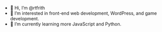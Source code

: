 - 👋 Hi, I’m @rtfrith
- 👀 I’m interested in front-end web development, WordPress, and game development.
- 🌱 I’m currently learning more JavaScript and Python.
